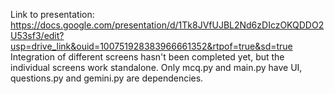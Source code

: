 Link to presentation: https://docs.google.com/presentation/d/1Tk8JVfUJBL2Nd6zDIczOKQDDO2U53sf3/edit?usp=drive_link&ouid=100751928383966661352&rtpof=true&sd=true
Integration of different screens hasn't been completed yet, but the individual screens work standalone.
Only mcq.py and main.py have UI, questions.py and gemini.py are dependencies.
